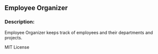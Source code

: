 ## Employee Organizer

### Description:
Employee Organizer keeps track of employees and their departments and projects. 


MIT License
